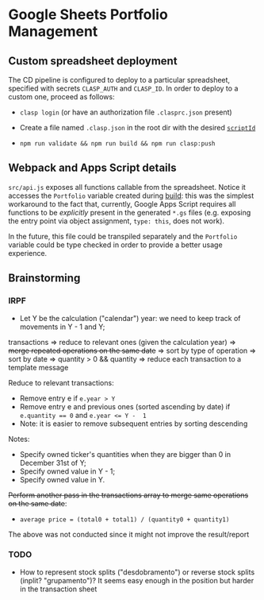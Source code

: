 # Google Sheets Portfolio Management

## Custom spreadsheet deployment

The CD pipeline is configured to deploy to a particular spreadsheet, specified
with secrets `CLASP_AUTH` and `CLASP_ID`. In order to deploy to a custom one,
proceed as follows:

- `clasp login` (or have an authorization file `.clasprc.json` present)

- Create a file named `.clasp.json` in the root dir with the desired
  [`scriptId`](https://github.com/google/clasp/#scriptid-required)

- `npm run validate && npm run build && npm run clasp:push`

## Webpack and Apps Script details

`src/api.js` exposes all functions callable from the spreadsheet. Notice it
accesses the `Portfolio` variable created during
[build](https://webpack.js.org/configuration/output/#expose-a-variable): this
was the simplest workaround to the fact that, currently, Google Apps Script
requires all functions to be _explicitly_ present in the generated `*.gs` files
(e.g. exposing the entry point via object assignment, `type: this`, does not
work).

In the future, this file could be transpiled separately and the `Portfolio`
variable could be type checked in order to provide a better usage experience.

## Brainstorming

### IRPF

- Let Y be the calculation ("calendar") year: we need to keep track of movements
in Y - 1 and Y;

transactions => reduce to relevant ones (given the calculation year) => ~~merge
repeated operations on the same date~~ => sort by type of operation => sort by
date => quantity > 0 && quantity => reduce each transaction to a template
message

Reduce to relevant transactions:

- Remove entry e if `e.year > Y`
- Remove entry e and previous ones (sorted ascending by date) if `e.quantity == 0` and `e.year <= Y -  1`
 - Note: it is easier to remove subsequent entries by sorting descending

Notes:

- Specify owned ticker's quantities when they are bigger than 0 in December 31st of Y;
- Specify owned value in Y - 1;
- Specify owned value in Y.

~~Perform another pass in the transactions array to merge same operations on the same date~~:
- `average price = (total0 + total1) / (quantity0 + quantity1)`

The above was not conducted since it might not improve the result/report


### TODO

- How to represent stock splits ("desdobramento") or reverse stock splits
(inplit? "grupamento")? It seems easy enough in the position but harder in the
transaction sheet
